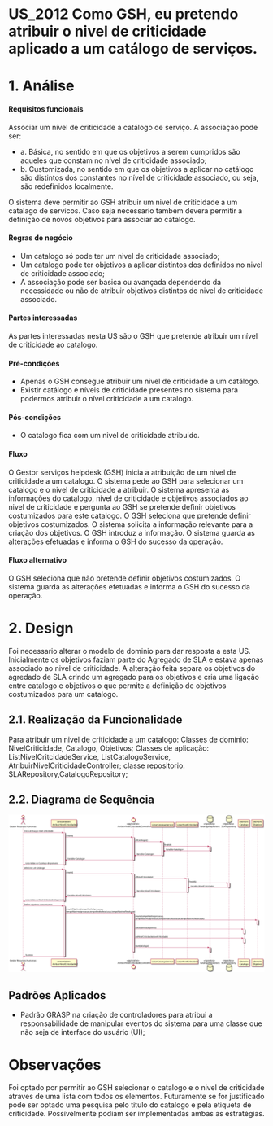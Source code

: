 # US_2012 Como GSH, eu pretendo atribuir o nivel de criticidade aplicado a um catálogo de serviços.

# 1. Análise

#### Requisitos funcionais

Associar um nível de criticidade a catálogo de serviço. A associação pode ser:
* a. Básica, no sentido em que os objetivos a serem cumpridos são aqueles que constam no
nível de criticidade associado;
* b. Customizada, no sentido em que os objetivos a aplicar no catálogo são distintos dos
constantes no nível de criticidade associado, ou seja, são redefinidos localmente.

O sistema deve permitir ao GSH atribuir um nivel de criticidade a um catalago de servicos. Caso seja necessario tambem devera permitir a definição de novos objetivos para associar ao catalogo.

#### Regras de negócio

* Um catalogo só pode ter um nivel de criticidade associado;
* Um catalogo pode ter objetivos a aplicar distintos dos definidos no nivel de criticidade associado;
* A associação pode ser basica ou avançada dependendo da necessidade ou não de atribuir objetivos distintos do nivel de criticidade associado.

#### Partes interessadas

As partes interessadas nesta US são o GSH que pretende atribuir um nível de criticidade ao catalogo.

#### Pré-condições

* Apenas o GSH consegue atribuir um nivel de criticidade a um catálogo.
* Existir catálogo e níveis de criticidade presentes no sistema para podermos atribuir o nível criticidade a um catalogo.

#### Pós-condições

* O catalogo fica com um nivel de criticidade atribuido.

#### Fluxo

O Gestor serviços helpdesk (GSH) inicia a atribuição de um nivel de criticidade a um catalogo. O sistema pede ao GSH para selecionar um catalogo e o nivel de criticidade a atribuir. O sistema apresenta as informações do catalogo, nivel de criticidade e objetivos associados ao nivel de criticidade e pergunta ao GSH se pretende definir objetivos costumizados para este catalogo. O GSH seleciona que pretende definir objetivos costumizados. O sistema solicita a informação relevante para a criação dos objetivos. O GSH introduz a informação. O sistema guarda as alterações efetuadas e informa o GSH do sucesso da operação.

#### Fluxo alternativo

O GSH seleciona que não pretende definir objetivos costumizados. O sistema guarda as alterações efetuadas e informa o GSH do sucesso da operação.

# 2. Design

Foi necessario alterar o modelo de dominio para dar resposta a esta US. Inicialmente os objetivos faziam parte do Agregado de SLA e estava apenas associado ao nivel de criticidade. A alteração feita separa os objetivos do agredado de SLA crindo um agregado para os objetivos e cria uma ligação entre catalogo e objetivos o que permite a definição de objetivos costumizados para um catalogo.

## 2.1. Realização da Funcionalidade

Para atribuir um nivel de criticidade a um catalogo:
	Classes de domínio: NivelCriticidade, Catalogo, Objetivos;
	Classes de aplicação: ListNivelCritcidadeService, ListCatalogoService, AtribuirNivelCriticidadeController;
	classe repositorio: SLARepository,CatalogoRepository;

## 2.2. Diagrama de Sequência

![US_2012_SD.svg](US_2012_SD.svg)


##  Padrões Aplicados
* Padrão GRASP na criação de controladores para atribui a responsabilidade de manipular eventos do sistema para uma classe que não seja de interface do usuário (UI);

#  Observações

Foi optado por permitir ao GSH selecionar o catalogo e o nivel de criticidade atraves de uma lista com todos os elementos. Futuramente se for justificado pode ser optado uma pesquisa pelo titulo do catalogo e pela etiqueta de criticidade. Possívelmente podiam ser implementadas ambas as estratégias.
